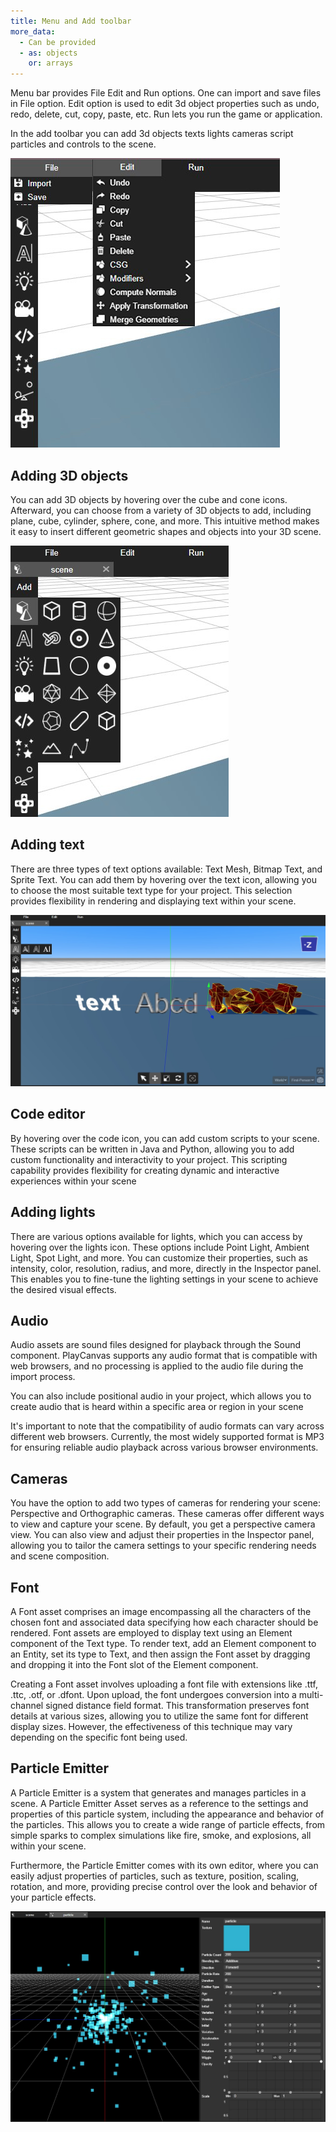 ```yaml
---
title: Menu and Add toolbar
more_data:
  - Can be provided
  - as: objects
    or: arrays
---
```


Menu bar provides File Edit and Run options. One can import and save files in File option. Edit option is used to edit 3d object properties such as undo, redo, delete, cut, copy, paste, etc. Run lets you run the game or application.

In the add toolbar you can add 3d objects texts lights cameras script particles and controls to the scene.

![Docusaurus Plushie](./menu.jpg)  

## Adding 3D objects

You can add 3D objects by hovering over the cube and cone icons. Afterward, you can choose from a variety of 3D objects to add, including plane, cube, cylinder, sphere, cone, and more. This intuitive method makes it easy to insert different geometric shapes and objects into your 3D scene.

 ![Docusaurus Plushie](./add.jpg)

 ## Adding text

There are three types of text options available: Text Mesh, Bitmap Text, and Sprite Text. You can add them by hovering over the text icon, allowing you to choose the most suitable text type for your project. This selection provides flexibility in rendering and displaying text within your scene.

 ![Docusaurus Plushie](./text.jpg)

 ## Code editor

 By hovering over the code icon, you can add custom scripts to your scene. These scripts can be written in Java and Python, allowing you to add custom functionality and interactivity to your project. This scripting capability provides flexibility for creating dynamic and interactive experiences within your scene

 ## Adding lights

 There are various options available for lights, which you can access by hovering over the lights icon. These options include Point Light, Ambient Light, Spot Light, and more. You can customize their properties, such as intensity, color, resolution, radius, and more, directly in the Inspector panel. This enables you to fine-tune the lighting settings in your scene to achieve the desired visual effects.

## Audio

Audio assets are sound files designed for playback through the Sound component. PlayCanvas supports any audio format that is compatible with web browsers, and no processing is applied to the audio file during the import process.

You can also include positional audio in your project, which allows you to create audio that is heard within a specific area or region in your scene

It's important to note that the compatibility of audio formats can vary across different web browsers. Currently, the most widely supported format is MP3 for ensuring reliable audio playback across various browser environments.

## Cameras

You have the option to add two types of cameras for rendering your scene: Perspective and Orthographic cameras. These cameras offer different ways to view and capture your scene. By default, you get a perspective camera view. You can also view and adjust their properties in the Inspector panel, allowing you to tailor the camera settings to your specific rendering needs and scene composition.

## Font

A Font asset comprises an image encompassing all the characters of the chosen font and associated data specifying how each character should be rendered. Font assets are employed to display text using an Element component of the Text type. To render text, add an Element component to an Entity, set its type to Text, and then assign the Font asset by dragging and dropping it into the Font slot of the Element component.

Creating a Font asset involves uploading a font file with extensions like .ttf, .ttc, .otf, or .dfont. Upon upload, the font undergoes conversion into a multi-channel signed distance field format. This transformation preserves font details at various sizes, allowing you to utilize the same font for different display sizes. However, the effectiveness of this technique may vary depending on the specific font being used.

## Particle Emitter

A Particle Emitter is a system that generates and manages particles in a scene. A Particle Emitter Asset serves as a reference to the settings and properties of this particle system, including the appearance and behavior of the particles. This allows you to create a wide range of particle effects, from simple sparks to complex simulations like fire, smoke, and explosions, all within your scene.

Furthermore, the Particle Emitter comes with its own editor, where you can easily adjust properties of particles, such as texture, position, scaling, rotation, and more, providing precise control over the look and behavior of your particle effects.

![Docusaurus Plushie](./particle.jpg)